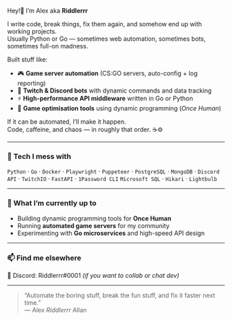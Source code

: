 Hey!👋 I’m Alex aka **Riddlerrr**

I write code, break things, fix them again, and somehow end up with working projects.  
Usually Python or Go — sometimes web automation, sometimes bots, sometimes full-on madness.  

Built stuff like:
- 🎮 **Game server automation** (CS:GO servers, auto-config + log reporting)
- 🤖 **Twitch & Discord bots** with dynamic commands and data tracking
- ⚡ **High-performance API middleware** written in Go or Python
- 🧠 **Game optimisation tools** using dynamic programming (*Once Human*)

If it can be automated, I’ll make it happen.  
Code, caffeine, and chaos — in roughly that order. ☕⚙️  

---

### 🧰 Tech I mess with
`Python` · `Go` · `Docker` · `Playwright` · `Puppeteer` · `PostgreSQL` · `MongoDB` · `Discord API` · `TwitchIO` · `FastAPI` · `1Password CLI`
`Microsoft SQL` · `Hikari` · `Lightbulb`   

---

### 📡 What I’m currently up to
- Building dynamic programming tools for **Once Human**
- Running **automated game servers** for my community
- Experimenting with **Go microservices** and high-speed API design

---

### 📫 Find me elsewhere
💬 Discord: Riddlerrr#0001 *(if you want to collab or chat dev)*  

---

> “Automate the boring stuff, break the fun stuff, and fix it faster next time.”  
> — Alex *Riddlerrr* Allan
